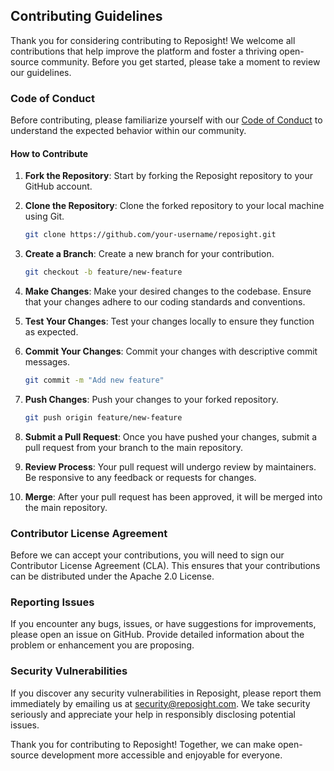 ## Contributing Guidelines
Thank you for considering contributing to Reposight! We welcome all contributions that help improve the platform and foster a thriving open-source community. Before you get started, please take a moment to review our guidelines.

### Code of Conduct

Before contributing, please familiarize yourself with our [Code of Conduct](#) to understand the expected behavior within our community.

#### How to Contribute

1. **Fork the Repository**: Start by forking the Reposight repository to your GitHub account.

2. **Clone the Repository**: Clone the forked repository to your local machine using Git.

   ```bash
   git clone https://github.com/your-username/reposight.git
   ```

3. **Create a Branch**: Create a new branch for your contribution.

   ```bash
   git checkout -b feature/new-feature
   ```

4. **Make Changes**: Make your desired changes to the codebase. Ensure that your changes adhere to our coding standards and conventions.

5. **Test Your Changes**: Test your changes locally to ensure they function as expected.

6. **Commit Your Changes**: Commit your changes with descriptive commit messages.

   ```bash
   git commit -m "Add new feature"
   ```

7. **Push Changes**: Push your changes to your forked repository.

   ```bash
   git push origin feature/new-feature
   ```

8. **Submit a Pull Request**: Once you have pushed your changes, submit a pull request from your branch to the main repository.

9. **Review Process**: Your pull request will undergo review by maintainers. Be responsive to any feedback or requests for changes.

10. **Merge**: After your pull request has been approved, it will be merged into the main repository.

### Contributor License Agreement

Before we can accept your contributions, you will need to sign our Contributor License Agreement (CLA). This ensures that your contributions can be distributed under the Apache 2.0 License.

### Reporting Issues

If you encounter any bugs, issues, or have suggestions for improvements, please open an issue on GitHub. Provide detailed information about the problem or enhancement you are proposing.

### Security Vulnerabilities

If you discover any security vulnerabilities in Reposight, please report them immediately by emailing us at [security@reposight.com](mailto:security@reposight.com). We take security seriously and appreciate your help in responsibly disclosing potential issues.

Thank you for contributing to Reposight! Together, we can make open-source development more accessible and enjoyable for everyone.

